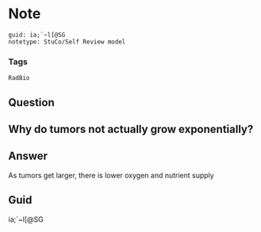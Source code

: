# Note
```
guid: ia;`~l[@SG
notetype: StuCo/Self Review model
```

### Tags
```
RadBio
```

## Question
<h2>Why do tumors not actually grow exponentially?</h2>

## Answer
<section>
<p>As tumors get larger, there is lower oxygen and nutrient supply</p>


</section>

## Guid
ia;`~l[@SG
